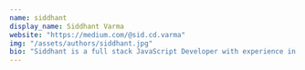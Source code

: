 ```yaml
---
name: siddhant
display_name: Siddhant Varma
website: "https://medium.com/@sid.cd.varma"
img: "/assets/authors/siddhant.jpg"
bio: "Siddhant is a full stack JavaScript Developer with experience in ReactJS, Firebase, Angular and NodeJS. He writes for the community to create awareness and knowledge and help the engineering community learn and grow."
---
```

